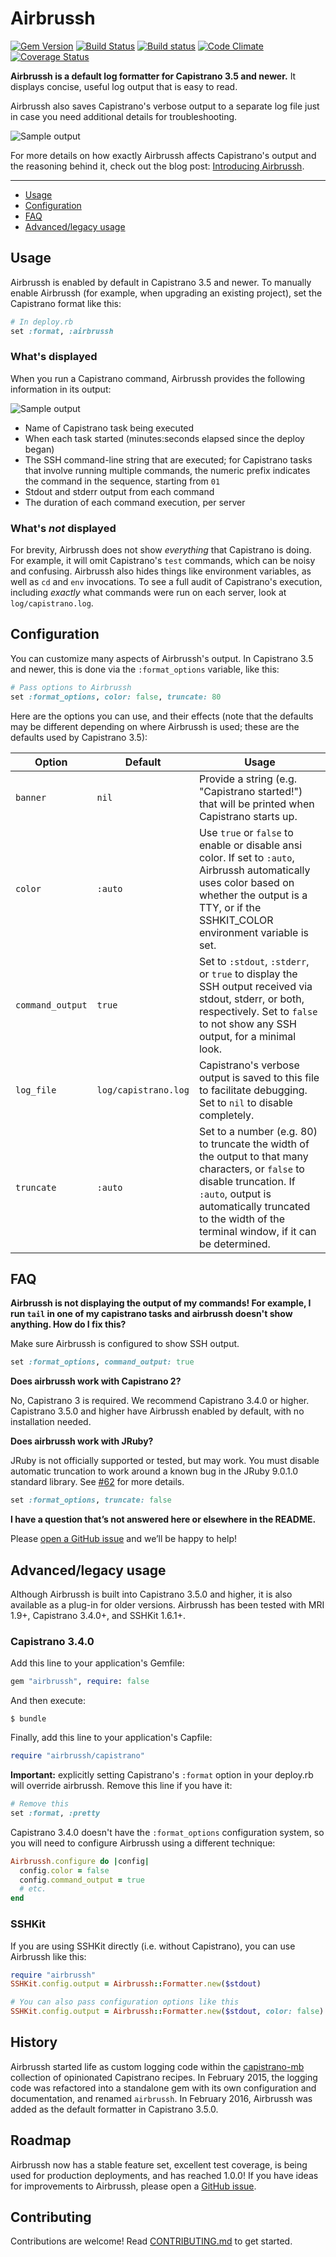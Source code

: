 # Airbrussh

[![Gem Version](https://badge.fury.io/rb/airbrussh.svg)](http://badge.fury.io/rb/airbrussh)
[![Build Status](https://travis-ci.org/mattbrictson/airbrussh.svg?branch=master)](https://travis-ci.org/mattbrictson/airbrussh)
[![Build status](https://ci.appveyor.com/api/projects/status/h052rlq54sne3md6/branch/master?svg=true)](https://ci.appveyor.com/project/mattbrictson/airbrussh/branch/master)
[![Code Climate](https://codeclimate.com/github/mattbrictson/airbrussh/badges/gpa.svg)](https://codeclimate.com/github/mattbrictson/airbrussh)
[![Coverage Status](https://coveralls.io/repos/mattbrictson/airbrussh/badge.svg?branch=master)](https://coveralls.io/r/mattbrictson/airbrussh?branch=master)


**Airbrussh is a default log formatter for Capistrano 3.5 and newer.** It displays concise, useful log output that is easy to read.

Airbrussh also saves Capistrano's verbose output to a separate log file just in case you need additional details for troubleshooting.

![Sample output](https://raw.github.com/mattbrictson/airbrussh/master/demo.gif)

For more details on how exactly Airbrussh affects Capistrano's output and the reasoning behind it, check out the blog post: [Introducing Airbrussh](https://mattbrictson.com/airbrussh).

-----

* [Usage](#usage)
* [Configuration](#configuration)
* [FAQ](#faq)
* [Advanced/legacy usage](#advancedlegacy-usage)

## Usage

Airbrussh is enabled by default in Capistrano 3.5 and newer. To manually enable Airbrussh (for example, when upgrading an existing project), set the Capistrano format like this:

```ruby
# In deploy.rb
set :format, :airbrussh
```

### What's displayed

When you run a Capistrano command, Airbrussh provides the following information in its output:

![Sample output](https://raw.github.com/mattbrictson/airbrussh/master/formatting.png)

* Name of Capistrano task being executed
* When each task started (minutes:seconds elapsed since the deploy began)
* The SSH command-line string that are executed; for Capistrano tasks that involve running multiple commands, the numeric prefix indicates the command in the sequence, starting from `01`
* Stdout and stderr output from each command
* The duration of each command execution, per server

### What's *not* displayed

For brevity, Airbrussh does not show *everything* that Capistrano is doing. For example, it will omit Capistrano's `test` commands, which can be noisy and confusing. Airbrussh also hides things like environment variables, as well as `cd` and `env` invocations. To see a full audit of Capistrano's execution, including *exactly* what commands were run on each server, look at `log/capistrano.log`.

## Configuration

You can customize many aspects of Airbrussh's output. In Capistrano 3.5 and newer, this is done via the `:format_options` variable, like this:

```ruby
# Pass options to Airbrussh
set :format_options, color: false, truncate: 80
```

Here are the options you can use, and their effects (note that the defaults may be different depending on where Airbrussh is used; these are the defaults used by Capistrano 3.5):

|Option|Default|Usage|
|---|---|---|
|`banner`|`nil`|Provide a string (e.g. "Capistrano started!") that will be printed when Capistrano starts up.|
|`color`|`:auto`|Use `true` or `false` to enable or disable ansi color. If set to `:auto`, Airbrussh automatically uses color based on whether the output is a TTY, or if the SSHKIT_COLOR environment variable is set.|
|`command_output`|`true`|Set to `:stdout`, `:stderr`, or `true` to display the SSH output received via stdout, stderr, or both, respectively. Set to `false` to not show any SSH output, for a minimal look.|
|`log_file`|`log/capistrano.log`|Capistrano's verbose output is saved to this file to facilitate debugging. Set to `nil` to disable completely.|
|`truncate`|`:auto`|Set to a number (e.g. 80) to truncate the width of the output to that many characters, or `false` to disable truncation. If `:auto`, output is automatically truncated to the width of the terminal window, if it can be determined.|

## FAQ

**Airbrussh is not displaying the output of my commands! For example, I run `tail` in one of my capistrano tasks and airbrussh doesn't show anything. How do I fix this?**

Make sure Airbrussh is configured to show SSH output.

```ruby
set :format_options, command_output: true
```

**Does airbrussh work with Capistrano 2?**

No, Capistrano 3 is required. We recommend Capistrano 3.4.0 or higher. Capistrano 3.5.0 and higher have Airbrussh enabled by default, with no installation needed.

**Does airbrussh work with JRuby?**

JRuby is not officially supported or tested, but may work. You must disable automatic truncation to work around a known bug in the JRuby 9.0.1.0 standard library. See [#62](https://github.com/mattbrictson/airbrussh/issues/62) for more details.

```ruby
set :format_options, truncate: false
```

**I have a question that’s not answered here or elsewhere in the README.**

Please [open a GitHub issue](https://github.com/mattbrictson/airbrussh/issues/new) and we’ll be happy to help!

## Advanced/legacy usage

Although Airbrussh is built into Capistrano 3.5.0 and higher, it is also available as a plug-in for older versions. Airbrussh has been tested with MRI 1.9+, Capistrano 3.4.0+, and SSHKit 1.6.1+.

### Capistrano 3.4.0

Add this line to your application's Gemfile:

```ruby
gem "airbrussh", require: false
```

And then execute:

    $ bundle

Finally, add this line to your application's Capfile:

```ruby
require "airbrussh/capistrano"
```

**Important:** explicitly setting Capistrano's `:format` option in your deploy.rb will override airbrussh. Remove this line if you have it:

```ruby
# Remove this
set :format, :pretty
```

Capistrano 3.4.0 doesn't have the `:format_options` configuration system, so you will need to configure Airbrussh using a different technique:

```ruby
Airbrussh.configure do |config|
  config.color = false
  config.command_output = true
  # etc.
end
```

### SSHKit

If you are using SSHKit directly (i.e. without Capistrano), you can use Airbrussh like this:

```ruby
require "airbrussh"
SSHKit.config.output = Airbrussh::Formatter.new($stdout)

# You can also pass configuration options like this
SSHKit.config.output = Airbrussh::Formatter.new($stdout, color: false)
```

## History

Airbrussh started life as custom logging code within the [capistrano-mb][] collection of opinionated Capistrano recipes. In February 2015, the logging code was refactored into a standalone gem with its own configuration and documentation, and renamed `airbrussh`. In February 2016, Airbrussh was added as the default formatter in Capistrano 3.5.0.

## Roadmap

Airbrussh now has a stable feature set, excellent test coverage, is being used for production deployments, and has reached 1.0.0! If you have ideas for improvements to Airbrussh, please open a [GitHub issue](https://github.com/mattbrictson/airbrussh/issues/new).

## Contributing

Contributions are welcome! Read [CONTRIBUTING.md](CONTRIBUTING.md) to get started.

[capistrano-mb]: https://github.com/mattbrictson/capistrano-mb
